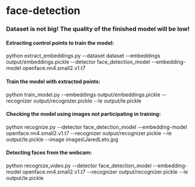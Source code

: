 # face-detection

### Dataset is not big! The quality of the finished model will be low!

#### Extracting control points to train the model:
python extract_embeddings.py --dataset dataset --embeddings output/embeddings.pickle --detector face_detection_model --embedding-model openface.nn4.small2.v1.t7

#### Train the model with extracted points:
python train_model.py --embeddings output/embeddings.pickle --recognizer output/recognizer.pickle --le output/le.pickle

#### Checking the model using images not participating in training:
python recognize.py --detector face_detection_model --embedding-model openface.nn4.small2.v1.t7 --recognizer output/recognizer.pickle --le output/le.pickle --image images\JaredLeto.jpg

#### Detecting faces from the webcam:
python recognize_video.py --detector face_detection_model --embedding-model openface.nn4.small2.v1.t7 --recognizer output/recognizer.pickle --le output/le.pickle
